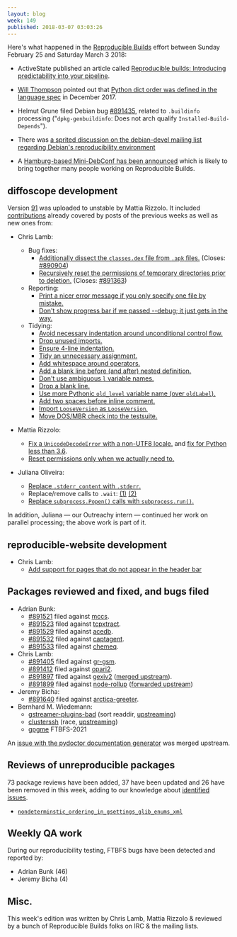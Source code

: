 ```yaml
---
layout: blog
week: 149
published: 2018-03-07 03:03:26
---
```


Here's what happened in the [Reproducible Builds](https://reproducible-builds.org) effort between Sunday February 25 and Saturday March 3 2018:

 * ActiveState published an article called [Reproducible builds: Introducing predictability into your pipeline](https://www.activestate.com/blog/2018/03/reproducible-builds-introducing-predictability-your-pipeline).

 * [Will Thompson](https://willthompson.co.uk/) pointed out that [Python dict order was defined in the language spec](https://mail.python.org/pipermail/python-dev/2017-December/151283.html) in December 2017.

 * Helmut Grune filed Debian bug [#891435](https://bugs.debian.org/891435), related to `.buildinfo` processing ("`dpkg-genbuildinfo`: Does not arch qualify `Installed-Build-Depends`").

 * There was [a sprited discussion on the debian-devel mailing list regarding Debian's reproducibility environment](https://lists.debian.org/debian-devel/2018/03/threads.html#00036)

 * A [Hamburg-based Mini-DebConf has been announced](https://lists.debian.org/debian-devel-announce/2018/02/msg00003.html) which is likely to bring together many people working on Reproducible Builds.

diffoscope development
----------------------

Version [91](https://tracker.debian.org/news/937141) was uploaded to unstable by Mattia Rizzolo.
It included [contributions](https://anonscm.debian.org/git/reproducible/diffoscope.git/log/?h=91)
already covered by posts of the previous weeks as well as new ones from:

- Chris Lamb:
    - Bug fixes:
        - [Additionally dissect the `classes.dex` file from `.apk` files.](https://anonscm.debian.org/git/reproducible/diffoscope.git/commit/?id=b692cbd) (Closes: [#890904](https://bugs.debian.org/890904))
        - [Recursively reset the permissions of temporary directories prior to deletion.](https://anonscm.debian.org/git/reproducible/diffoscope.git/commit/?id=7345efa) (Closes: [#891363](https://bugs.debian.org/891363))
    - Reporting:
        - [Print a nicer error message if you only specify one file by mistake.](https://anonscm.debian.org/git/reproducible/diffoscope.git/commit/?id=5541c76)
        - [Don't show progress bar if we passed --debug; it just gets in the way.](https://anonscm.debian.org/git/reproducible/diffoscope.git/commit/?id=c38d7ec)
    - Tidying:
        - [Avoid necessary indentation around unconditional control flow.](https://anonscm.debian.org/git/reproducible/diffoscope.git/commit/?id=c1d2d18)
        - [Drop unused imports.](https://anonscm.debian.org/git/reproducible/diffoscope.git/commit/?id=010fd51)
        - [Ensure 4-line indentation.](https://anonscm.debian.org/git/reproducible/diffoscope.git/commit/?id=e580d20)
        - [Tidy an unnecessary assignment.](https://anonscm.debian.org/git/reproducible/diffoscope.git/commit/?id=60b5768)
        - [Add whitespace around operators.](https://anonscm.debian.org/git/reproducible/diffoscope.git/commit/?id=e813b51)
        - [Add a blank line before (and after) nested definition.](https://anonscm.debian.org/git/reproducible/diffoscope.git/commit/?id=a5f4486)
        - [Don't use ambiguous `l` variable names.](https://anonscm.debian.org/git/reproducible/diffoscope.git/commit/?id=bac56a5)
        - [Drop a blank line.](https://anonscm.debian.org/git/reproducible/diffoscope.git/commit/?id=39bd9ea)
        - [Use more Pythonic `old_level` variable name (over `oldLabel`).](https://anonscm.debian.org/git/reproducible/diffoscope.git/commit/?id=e37c629)
        - [Add two spaces before inline comment.](https://anonscm.debian.org/git/reproducible/diffoscope.git/commit/?id=33a6e70)
        - [Import `LooseVersion` as `LooseVersion`.](https://anonscm.debian.org/git/reproducible/diffoscope.git/commit/?id=b35c2cc)
        - [Move DOS/MBR check into the testsuite.](https://anonscm.debian.org/git/reproducible/diffoscope.git/commit/?id=e41abe0)

- Mattia Rizzolo:
    - [Fix a `UnicodeDecodeError` with a non-UTF8 locale.](https://anonscm.debian.org/git/reproducible/diffoscope.git/commit/?id=7b8998e) and [fix for Python less than 3.6](https://anonscm.debian.org/git/reproducible/diffoscope.git/commit/?id=686f3af).
    - [Reset permissions only when we actually need to.](https://anonscm.debian.org/git/reproducible/diffoscope.git/commit/?id=99c0a78)

- Juliana Oliveira:
    - [Replace `.stderr_content` with `.stderr`.](https://anonscm.debian.org/git/reproducible/diffoscope.git/commit/?id=997a5f6)
    - Replace/remove calls to `.wait`: [(1)](https://anonscm.debian.org/git/reproducible/diffoscope.git/commit/?id=5d57eca) [(2)](https://anonscm.debian.org/git/reproducible/diffoscope.git/commit/?id=26db582)
    - [Replace `subprocess.Popen()` calls with `subprocess.run()`.](https://anonscm.debian.org/git/reproducible/diffoscope.git/commit/?id=f93fb4c)

In addition, Juliana — our Outreachy intern — continued her work on parallel processing; the above work is part of it.

reproducible-website development
--------------------------------

- Chris Lamb:
    - [Add support for pages that do not appear in the header bar](https://anonscm.debian.org/git/reproducible/reproducible-website.git/commit/?id=b00b1e3)

Packages reviewed and fixed, and bugs filed
-------------------------------------------

* Adrian Bunk:
    * [#891521](https://bugs.debian.org/891521) filed against [mccs](https://tracker.debian.org/pkg/mccs).
    * [#891523](https://bugs.debian.org/891523) filed against [tcpxtract](https://tracker.debian.org/pkg/tcpxtract).
    * [#891529](https://bugs.debian.org/891529) filed against [acedb](https://tracker.debian.org/pkg/acedb).
    * [#891532](https://bugs.debian.org/891532) filed against [captagent](https://tracker.debian.org/pkg/captagent).
    * [#891533](https://bugs.debian.org/891533) filed against [chemeq](https://tracker.debian.org/pkg/chemeq).
* Chris Lamb:
    * [#891405](https://bugs.debian.org/891405) filed against [gr-gsm](https://tracker.debian.org/pkg/gr-gsm).
    * [#891412](https://bugs.debian.org/891412) filed against [opari2](https://tracker.debian.org/pkg/opari2).
    * [#891897](https://bugs.debian.org/891897) filed against [gexiv2](https://tracker.debian.org/pkg/gexiv2) ([merged upstream](https://bugzilla.gnome.org/show_bug.cgi?id=793984)).
    * [#891899](https://bugs.debian.org/891899) filed against [node-rollup](https://tracker.debian.org/pkg/node-rollup) ([forwarded upstream](https://github.com/rollup/rollup/pull/2024))
* Jeremy Bicha:
    * [#891640](https://bugs.debian.org/891640) filed against [arctica-greeter](https://tracker.debian.org/pkg/arctica-greeter).
* Bernhard M. Wiedemann:
    * [gstreamer-plugins-bad](https://build.opensuse.org/request/show/582064) (sort readdir, [upstreaming](https://bugzilla.gnome.org/show_bug.cgi?id=794069))
    * [clusterssh](https://build.opensuse.org/request/show/582197) (race, [upstreaming](https://sourceforge.net/p/clusterssh/support-requests/55/))
    * [gpgme](https://dev.gnupg.org/T3815) FTBFS-2021

An [issue with the pydoctor documentation generator](https://github.com/twisted/pydoctor/pull/146#issuecomment-351221274) was merged upstream.

Reviews of unreproducible packages
----------------------------------

73 package reviews have been added, 37 have been updated and 26 have been removed in this week,
adding to our knowledge about [identified issues](https://tests.reproducible-builds.org/debian/index_issues.html).

* [`nondeterminstic_ordering_in_gsettings_glib_enums_xml`](https://anonscm.debian.org/git/reproducible/notes.git/commit/?id=3a37e745)

Weekly QA work
--------------

During our reproducibility testing, FTBFS bugs have been detected and reported by:

 - Adrian Bunk (46)
 - Jeremy Bicha (4)

Misc.
-----

This week's edition was written by Chris Lamb, Mattia Rizzolo & reviewed by a bunch of Reproducible Builds folks on IRC & the mailing lists.
